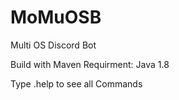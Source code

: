 # MoMuOSB
Multi OS Discord Bot

Build with Maven
Requirment: Java 1.8

Type .help to see all Commands
